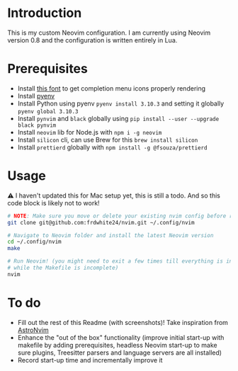 # Introduction

This is my custom Neovim configuration. I am currently using Neovim version 0.8
and the configuration is written entirely in Lua.

# Prerequisites

- Install [this
  font](https://github.com/microsoft/vscode-codicons/raw/main/dist/codicon.ttf)
  to get completion menu icons properly rendering
- Install [pyenv](https://github.com/pyenv/pyenv-installer#installation--update--uninstallation)
- Install Python using pyenv `pyenv install 3.10.3` and setting it globally `pyenv global 3.10.3`
- Install `pynvim` and `black` globally using `pip install --user --upgrade black pynvim`
- Install `neovim` lib for Node.js with `npm i -g neovim`
- Install `silicon` cli, can use Brew for this `brew install silicon`
- Install `prettierd` globally with `npm install -g @fsouza/prettierd`

# Usage

⚠️ I haven't updated this for Mac setup yet, this is still a todo. And so this code block is likely not to work!
```bash
# NOTE: Make sure you move or delete your existing nvim config before running this
git clone git@github.com:frdwhite24/nvim.git ~/.config/nvim

# Navigate to Neovim folder and install the latest Neovim version
cd ~/.config/nvim
make

# Run Neovim! (you might need to exit a few times till everything is installed
# while the Makefile is incomplete)
nvim
```

# To do

- Fill out the rest of this Readme (with screenshots)! Take inspiration from
  [AstroNvim](https://github.com/AstroNvim/AstroNvim/blob/main/README.md)
- Enhance the "out of the box" functionality (improve initial start-up with
  makefile by adding prerequisites, headless Neovim start-up to make sure plugins,
  Treesitter parsers and language servers are all installed)
- Record start-up time and incrementally improve it
